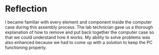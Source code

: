# Reflection
I became familiar with every element and component inside the computer case during this assembly process. The lab technician gave us a thorough explanation of how to remove and put back together the computer case so that we could understand how it works. My ability to solve problems was also enhanced because we had to come up with a solution to keep the PC functioning properly.
